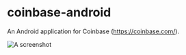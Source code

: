 coinbase-android
================

An Android application for Coinbase (https://coinbase.com/).

![A screenshot](http://i.imgur.com/g6MBdPy.png?1)
